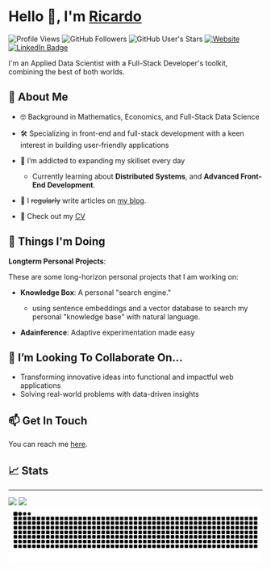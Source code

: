 # Hello 👋, I'm [Ricardo](https://ricardoruiz.dev/?source=github_readme)

![Profile Views](https://komarev.com/ghpvc/?username=xRSquared&color=blue&style=flat)
![GitHub Followers](https://img.shields.io/github/followers/xRSquared?style=social)
![GitHub User's Stars](https://img.shields.io/github/stars/xRSquared?affiliations=OWNER&style=social)
[![Website](https://img.shields.io/website?down_message=offline&url=https%3A%2F%2Fwww.ricardoruiz.dev)](https://ricardoruiz.dev/?source=github_readme)
[![LinkedIn Badge](https://img.shields.io/badge/LinkedIn-0077B5?style=plastic-flat&logo=linkedin&logoColor=white)](https://www.linkedin.com/in/ricardo--ruiz/)

I'm an Applied Data Scientist with a Full-Stack Developer's toolkit,
combining the best of both worlds.

## 🚀 About Me

- 🤓 Background in Mathematics, Economics, and Full-Stack Data Science

- 🛠 Specializing in front-end and full-stack development with a keen interest
  in building user-friendly applications

- 🧠 I’m addicted to expanding my skillset every day

  - Currently learning about **Distributed Systems**,
    and **Advanced Front-End Development**.

- 📝 I ~~regularly~~ write articles on [my blog](https://ricardoruiz.dev/blog/?source=github_readme).

- 📕 Check out my [CV](https://ricardoruiz.dev/cv/CV_Ricardo_Ruiz.pdf)

## 👷 Things I'm Doing

<!-- I recently discovered a hole in the regex ecosystem of Python and Rust. -->

<!-- So I'm working on making writing readable regular expressions in both languages easier. -->

<!---->

<!-- - **natural-regex**: Pythonic Natural-language regular expressions -->

<!-- - **natural-regex-rs**: Natural-language regular expressions in Rust -->

<!---->

<!-- > These are my first of hopefully many open-source contributions. -->

<!---->

**Longterm Personal Projects**:

These are some long-horizon personal projects that I am working on:

- **Knowledge Box**: A personal "search engine."

  - using sentence embeddings and a vector database to search
    my personal "knowledge base" with natural language.

- **Adainference**: Adaptive experimentation made easy

<!-- ## 🧠 Things I'm Learning -->

## 🤝 I’m Looking To Collaborate On…

- Transforming innovative ideas into functional and impactful web applications
- Solving real-world problems with data-driven insights

## 📫 Get In Touch

You can reach me [here](https://ricardoruiz.dev/contact/?source=github_readme).

## 📈 Stats

______________________________________________________________________

<picture>
    <source 
      srcset="https://github-readme-stats-xrsquared.vercel.app/api?username=xRSquared&count_private=true&show_icons=true&include_private=true&theme=github_dark"
      media="(prefers-color-scheme: dark)"
    />
    <source
      srcset="https://github-readme-stats-xrsquared.vercel.app/api?username=xRSquared&count_private=true&include_private=true&show_icons=true"
      media="(prefers-color-scheme: light), (prefers-color-scheme: no-preference)"
    />
    <img src="https://github-readme-stats-xrsquared.vercel.app/api?username=xRSquared&count_private=true&include_private=true&show_icons=true" />
</picture>

<picture>
    <source 
      srcset="https://github-readme-stats-xrsquared.vercel.app/api/top-langs/?username=xRSquared&hide=jupyter+notebook&layout=compact&langs_count=8&size_weight=0.5&count_weight=0.5&theme=github_dark"
      media="(prefers-color-scheme: dark)"
    />
    <source
      srcset="https://github-readme-stats-xrsquared.vercel.app/api/top-langs/?username=xRSquared&hide=jupyter+notebook&layout=compact&langs_count=8&size_weight=0.5&count_weight=0.5"
      media="(prefers-color-scheme: light), (prefers-color-scheme: no-preference)"
    />
    <img src="https://github-readme-stats-xrsquared.vercel.app/api/top-langs/?username=xRSquared&hide=jupyter+notebook&layout=compact&langs_count=8&size_weight=0.5&count_weight=0.5" />
</picture>

<picture>
  <source media="(prefers-color-scheme: dark)" srcset="https://github.com/xRSquared/xRSquared/blob/output/github-snake-dark.svg" />
  <source media="(prefers-color-scheme: light)" srcset="https://github.com/xRSquared/xRSquared/blob/output/github-snake.svg" />
  <img alt="github-snake" src="github-snake.svg" />
</picture>
